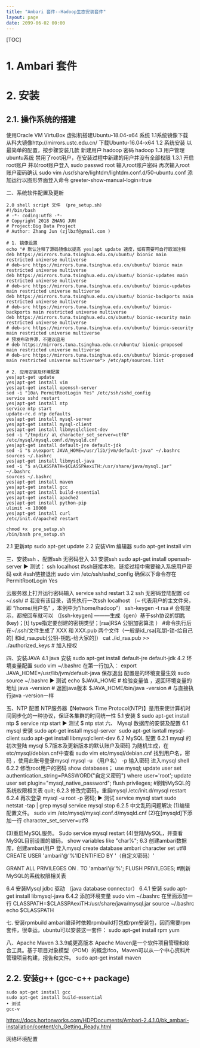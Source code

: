 ```yaml
---
title: "Ambari 套件--Hadoop生态安装套件"
layout: page
date: 2099-06-02 00:00
---
```

[TOC]
# 1. Ambari 套件

# 2. 安装


##  2.1. 操作系统的搭建
使用Oracle VM VirtuBox 虚拟机搭建Ubuntu-18.04-x64 系统
1.1系统镜像下载
从科大镜像http://mirrors.ustc.edu.cn/ 下载Ubuntu-16.04-x64
1.2 系统安装
以最简单的配置，按步骤安装几款
新建用户 hadoop 密码 hadoop
1.3 用户管理
ubuntu系统 禁用了root用户，在安装过程中新建的用户并没有全部权限
1.3.1 开启root账户 并以root账户登入
sudo passwd root 
输入root账户密码
再次输入root账户密码确认
sudo vim /usr/share/lightdm/lightdm.conf.d/50-ubuntu.conf
添加运行以图形界面登入命令
greeter-show-manual-login=true

二、系统软件配置及更新
```shell
2.0 shell script 文件 （pre_setup.sh）
#!/bin/bash
# -*- coding:utf8 -*-
# Copyright 2018 ZHANG JUN
# Project:Big Data Project 
# Author: Zhang Jun (zjlbzf@gmail.com )

# 1. 镜像设置
echo "# 默认注释了源码镜像以提高 yes|apt update 速度，如有需要可自行取消注释
deb https://mirrors.tuna.tsinghua.edu.cn/ubuntu/ bionic main restricted universe multiverse
# deb-src https://mirrors.tuna.tsinghua.edu.cn/ubuntu/ bionic main restricted universe multiverse
deb https://mirrors.tuna.tsinghua.edu.cn/ubuntu/ bionic-updates main restricted universe multiverse
# deb-src https://mirrors.tuna.tsinghua.edu.cn/ubuntu/ bionic-updates main restricted universe multiverse
deb https://mirrors.tuna.tsinghua.edu.cn/ubuntu/ bionic-backports main restricted universe multiverse
# deb-src https://mirrors.tuna.tsinghua.edu.cn/ubuntu/ bionic-backports main restricted universe multiverse
deb https://mirrors.tuna.tsinghua.edu.cn/ubuntu/ bionic-security main restricted universe multiverse
# deb-src https://mirrors.tuna.tsinghua.edu.cn/ubuntu/ bionic-security main restricted universe multiverse
# 预发布软件源，不建议启用
# deb https://mirrors.tuna.tsinghua.edu.cn/ubuntu/ bionic-proposed main restricted universe multiverse
# deb-src https://mirrors.tuna.tsinghua.edu.cn/ubuntu/ bionic-proposed main restricted universe multiverse"> /etc/apt/sources.list

# 2. 应用安装及环境配置
yes|apt-get update
yes|apt-get install vim
yes|apt-get install openssh-server
sed -i "10a\ PermitRootLogin Yes" /etc/ssh/sshd_config
service sshd restart 
yes|apt-get install ntp
service ntp start
update-rc.d ntp defaults
yes|apt-get install mysql-server
yes|apt-get isntall mysql-client
yes|apt-get install libmysqlclient-dev
sed -i "/tmpdir/ a\ character_set_server=utf8" /etc/mysql/mysql.conf.d/mysqld.cnf
yes|apt-get install default-jre default-jdk
sed -i "$ a\export JAVA_HOME=/usr/lib/jvm/default-java" ~/.bashrc
sources ~/.bashrc
yes|apt-get install libmysql-java
sed -i "$ a\CLASSPATH=$CLASSPAexiTH:/usr/share/java/mysql.jar" ~/.bashrc
sources ~/.bashrc
yes|apt-get install maven
yes|apt-get install gcc
yes|apt-get install build-essential
yes|apt-get install apache2
yes|apt-get install python-pip
ulimit -n 10000 
yes|apt-get install curl
/etc/init.d/apache2 restart

chmod +x  pre_setup.sh
/bin/bash pre_setup.sh
```

2.1 更新atp
sudo apt-get update
2.2 安装Vim 编辑器
sudo apt-get install vim

三、安装ssh 、配置ssh 无密码登入
3.1 安装ssh
sudo apt-get install openssh-server
► 测试：
ssh localhost     #ssh链接本地，链接过程中需要输入系统用户密码
exit                       #ssh链接退出
sudo vim /etc/ssh/sshd_config
确保以下命令存在
PermitRootLogin Yes

云服务器上打开运行密码输入
service sshd restart 
3.2 ssh 无密码登陆配置
cd ~/.ssh/               # 若没有该目录，请先执行一次ssh localhost  （~ 代表用户的主文件夹，即 “/home/用户名” ，本例中为“/home/hadoop”）
ssh-keygen -t rsa # 会有提示，都按回车就可以  （[ssh-keygen] ———生成（gen）基于ssh协议的钥匙(key)；[t] type指定要创建的密钥类型；[rsa]RSA 公钥加密算法 ） 
      #命令执行后在~/.ssh/文件生成了 XXX 和 XXX.pub 两个文件（一般是id_rsa[私钥-锁-给自己的] 和id_rsa.pub[公钥-钥匙-给大家的]）
cat ./id_rsa.pub >> ./authorized_keys # 加入授权

四、安装JAVA 
4.1 java 安装
sudo apt-get install default-jre default-jdk
4.2 环境变量配置
sudo vim ~/.bashrc
在第一行加入：
export JAVA_HOME=/usr/lib/jvm/default-java
保存退出
配置是的环境变量生效 
sudo source ~/.bashrc 
► 测试
echo $JAVA_HOME               # 检验变量值  ，返回环境变量的地址
java -version                 # 返回java版本
$JAVA_HOME/bin/java -version  # 与直接执行java -version一样

五、NTP 配置
NTP服务器【Network Time Protocol(NTP)】是用来使计算机时间同步化的一种协议，保证各集群的时间统一性
5.1 安装
$ sudo apt-get install ntp
$ service ntp start
► 测试 
$ ntp stat
六、 Mysql 数据库的安装及配置
6.1 mysql 安装
sudo apt-get install mysql-server 
sudo apt-get isntall mysql-client
sudo apt-get install libmysqlclient-dev
6.2 MySQL 配置
6.2.1 mysql 的初次登陆
mysql 5.7版本及更新版本的默认账户及密码 为随机生成，在etc/mysql/debian.cnf中查看
sudo vim  etc/mysql/debian.cnf
找到用户名，密码 ，使用此账号登录mysql
mysql -u （用户名） -p
输入密码
进入mysql shell
6.2.2  修改root用户的密码
show databases；
use mysql;
update user set authentication_string=PASSWORD("自定义密码") where user='root';
update user set plugin="mysql_native_password";
flush privileges;  #刷新MySQL的系统权限相关表
quit;
6.2.3  修改完密码，重启mysql
/etc/init.d/mysql restart
6.2.4 再次登录
mysql -u root -p 密码;
► 测试
service mysql start
sudo netstat -tap | grep mysql
service mysql stop
6.2.5 中文乱码问题解决
(1)编辑配置文件。
sudo vim /etc/mysql/mysql.conf.d/mysqld.cnf
(2)在[mysqld]下添加一行
character_set_server=utf8


(3)重启MySQL服务。
Sudo service mysql restart
(4)登陆MySQL，并查看MySQL目前设置的编码。
show variables like "char%";
6.3 创建ambari数据库，创建ambari用户
登入mysql
create database ambari character set utf8
CREATE USER 'ambari'@'%'IDENTIFIED BY '（自定义密码）'

GRANT ALL PRIVILEGES ON *.* TO 'ambari'@'%';
FLUSH PRIVILEGES;             #刷新MySQL的系统权限相关表

6.4 安装Mysql jdbc 驱动 （java database connector）
6.4.1 安装
sudo apt-get install  libmysql-java
6.4.2  添加环境变量
sudo vim ~/.bashrc
在里面添加一行
    CLASSPATH=$CLASSPAexiTH:/usr/share/java/mysql.jar
source ~/.bashrc
echo $CLASSPATH

七. 安装rpmbuild 
ambari编译时依赖rpmbuild打包成rpm安装包，因而需要rpm套件，很幸运，ubuntu可以安装这一套件：
sudo apt-get install rpm yum


八、Apache Maven 3.3.9或更高版本
Apache Maven是一个软件项目管理和综合工具。基于项目对象模型（POM）的概念ifco，Maven可以从一个中心资料片管理项目构建，报告和文件。
sudo apt-get install maven


## 2.2. 安装g++ (gcc-c++ package)
```shell 
sudo apt-get install gcc
sudo apt-get install build-essential
• 测试
gcc-v
```



https://docs.hortonworks.com/HDPDocuments/Ambari-2.4.1.0/bk_ambari-installation/content/ch_Getting_Ready.html


网络环境配置
